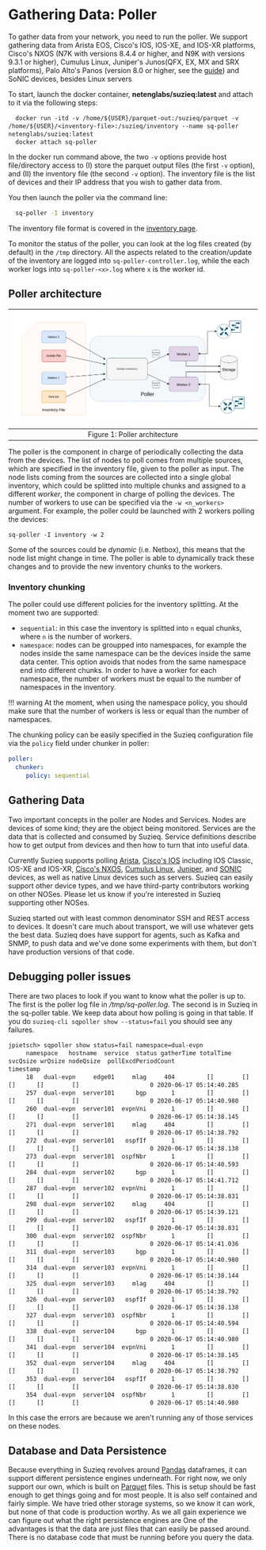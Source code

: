 # Gathering Data: Poller

To gather data from your network, you need to run the poller. We support gathering data from Arista EOS, Cisco's IOS, IOS-XE, and IOS-XR platforms, Cisco's NXOS (N7K with versions 8.4.4 or higher, and N9K with versions 9.3.1 or higher), Cumulus Linux, Juniper's Junos(QFX, EX, MX and SRX platforms), Palo Alto's Panos (version 8.0 or higher, see the  [guide](./panos-support.md)) and SoNIC devices, besides Linux servers

To start, launch the docker container, **netenglabs/suzieq:latest** and attach to it via the following steps:

```
  docker run -itd -v /home/${USER}/parquet-out:/suzieq/parquet -v /home/${USER}/<inventory-file>:/suzieq/inventory --name sq-poller netenglabs/suzieq:latest
  docker attach sq-poller
```

In the docker run command above, the two `-v` options provide host file/directory access to (I) store the parquet output files (the first `-v` option), and (II) the inventory file (the second `-v` option). The inventory file is the list of devices and their IP address that you wish to gather data from.

You then launch the poller via the command line:

```bash
  sq-poller -I inventory
```

The inventory file format is covered in the [inventory page](./inventory.md).

To monitor the status of the poller, you can look at the log files created (by default) in the `/tmp` directory. All the aspects related to the creation/update of the inventory are logged into `sq-poller-controller.log`, while the each worker logs into `sq-poller-<x>.log` where `x` is the worker id.

## <a name='poller-architecture'></a>Poller architecture

|![](images/sq-poller.png)
|:--:|
| Figure 1: Poller architecture  |

The poller is the component in charge of periodically collecting the data from the devices. The list of nodes to poll comes from multiple sources, which are specified in the inventory file, given to the poller as input. The node lists coming from the sources are collected into a single global inventory, which could be splitted into multiple chunks and assigned to a different _worker_, the component in charge of polling the devices. The number of workers to use can be specified via the `-w <n_workers>` argument. For example, the poller could be launched with 2 workers polling the devices:

```shell
sq-poller -I inventory -w 2
```

Some of the sources could be _dynamic_ (i.e. Netbox), this means that the node list might change in time. The poller is able to dynamically track these changes and to provide the new inventory chunks to the workers.

### Inventory chunking

The poller could use different policies for the inventory splitting. At the moment two are supported:

- `sequential`: in this case the inventory is splitted into `n` equal chunks, where `n` is the number of workers.
- `namespace`: nodes can be groupped into namespaces, for example the nodes inside the same namespace can be the devices inside the same data center. This option avoids that nodes from the same namespace end into different chunks. In order to have a worker for each namespace, the number of workers must be equal to the number of namespaces in the inventory.

!!! warning
    At the moment, when using the namespace policy, you should make sure that the number of workers is less or equal than the number of namespaces.

The chunking policy can be easily specified in the Suzieq configuration file via the `policy` field under chunker in poller:

```yaml
poller:
  chunker:
     policy: sequential
```

## <a name='gathering-data'></a>Gathering Data
Two important concepts in the poller are Nodes and Services. Nodes are devices of some kind;
they are the object being monitored. Services are the data that is collected and consumed by Suzieq.
Service definitions describe how to get output from devices and then how to turn that into useful data.

Currently Suzieq supports polling [Arista](https://www.arista.com/en/),
[Cisco's IOS](https://www.cisco.com/c/en/us/products/ios-nx-os-software/ios-technologies/index.html) including IOS Classic, IOS-XE and IOS-XR,
[Cisco's NXOS](https://www.cisco.com/c/en/us/products/switches/data-center-switches/index.html),
[Cumulus Linux](https://cumulusnetworks.com/),
[Juniper](https://www.juniper.net),
and [SONIC](https://azure.github.io/SONiC/) devices, as well as native Linux devices such as servers. Suzieq can easily support other device types, and we have third-party contributors working on other NOSes. Please let us know if you're interested in Suzieq supporting other NOSes.

Suzieq started out with least common denominator SSH and REST access to devices.
It doesn't care much about transport, we will use whatever gets the best data.
Suzieq does have support for agents, such as Kafka and SNMP, to push data and we've done some experiments with them, but don't
have production versions of that code.

## Debugging poller issues
There are two places to look if you want to know what the poller is up to. The first is the poller
log file in */tmp/sq-poller.log*. The second is in Suzieq in the sq-poller table. We keep data about how
polling is going in that table. If you do `suzieq-cli sqpoller show --status=fail` you should see any failures.

```
jpietsch> sqpoller show status=fail namespace=dual-evpn
     namespace   hostname  service  status gatherTime totalTime svcQsize wrQsize nodeQsize  pollExcdPeriodCount               timestamp
     18   dual-evpn     edge01     mlag     404         []        []       []      []        []                    0 2020-06-17 05:14:40.285
     257  dual-evpn  server101      bgp       1         []        []       []      []        []                    0 2020-06-17 05:14:40.980
     260  dual-evpn  server101  evpnVni       1         []        []       []      []        []                    0 2020-06-17 05:14:38.145
     271  dual-evpn  server101     mlag     404         []        []       []      []        []                    0 2020-06-17 05:14:38.792
     272  dual-evpn  server101   ospfIf       1         []        []       []      []        []                    0 2020-06-17 05:14:38.138
     273  dual-evpn  server101  ospfNbr       1         []        []       []      []        []                    0 2020-06-17 05:14:40.593
     284  dual-evpn  server102      bgp       1         []        []       []      []        []                    0 2020-06-17 05:14:41.712
     287  dual-evpn  server102  evpnVni       1         []        []       []      []        []                    0 2020-06-17 05:14:38.831
     298  dual-evpn  server102     mlag     404         []        []       []      []        []                    0 2020-06-17 05:14:39.121
     299  dual-evpn  server102   ospfIf       1         []        []       []      []        []                    0 2020-06-17 05:14:38.831
     300  dual-evpn  server102  ospfNbr       1         []        []       []      []        []                    0 2020-06-17 05:14:41.036
     311  dual-evpn  server103      bgp       1         []        []       []      []        []                    0 2020-06-17 05:14:40.980
     314  dual-evpn  server103  evpnVni       1         []        []       []      []        []                    0 2020-06-17 05:14:38.144
     325  dual-evpn  server103     mlag     404         []        []       []      []        []                    0 2020-06-17 05:14:38.792
     326  dual-evpn  server103   ospfIf       1         []        []       []      []        []                    0 2020-06-17 05:14:38.138
     327  dual-evpn  server103  ospfNbr       1         []        []       []      []        []                    0 2020-06-17 05:14:40.594
     338  dual-evpn  server104      bgp       1         []        []       []      []        []                    0 2020-06-17 05:14:40.980
     341  dual-evpn  server104  evpnVni       1         []        []       []      []        []                    0 2020-06-17 05:14:38.145
     352  dual-evpn  server104     mlag     404         []        []       []      []        []                    0 2020-06-17 05:14:38.792
     353  dual-evpn  server104   ospfIf       1         []        []       []      []        []                    0 2020-06-17 05:14:38.830
     354  dual-evpn  server104  ospfNbr       1         []        []       []      []        []                    0 2020-06-17 05:14:40.980
```
In this case the errors are because we aren't running any of those services on these nodes.


## Database and Data Persistence

Because everything in Suzieq revolves around [Pandas](https://pandas.pydata.org/) dataframes, it can support different persistence engines underneath. For right now, we only support our own, which is built on [Parquet](https://parquet.apache.org/) files.
This is setup should be fast enough to get things going and for most people. It is also self contained and fairly simple.
We have tried other storage systems, so we know it can work, but none of that code is production worthy. As we all gain experience we can figure out what the right persistence engines are One of the advantages is that the data are just files that can easily be passed around. There is no database code that must be running before you query the data.
